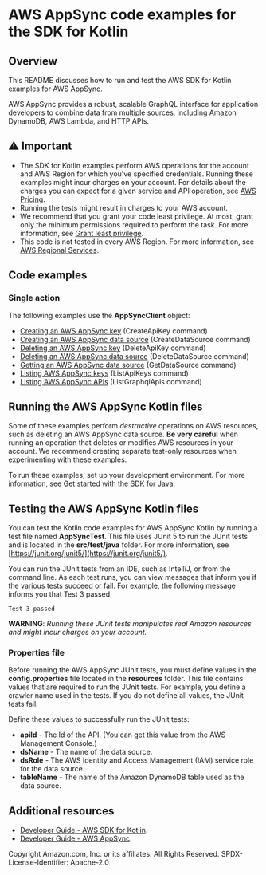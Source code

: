 # AWS AppSync code examples for the SDK for Kotlin

## Overview

This README discusses how to run and test the AWS SDK for Kotlin examples for AWS AppSync.

AWS AppSync provides a robust, scalable GraphQL interface for application developers to combine data from multiple sources, including Amazon DynamoDB, AWS Lambda, and HTTP APIs.

## ⚠️ Important

-   The SDK for Kotlin examples perform AWS operations for the account and AWS Region for which you've specified credentials. Running these examples might incur charges on your account. For details about the charges you can expect for a given service and API operation, see [AWS Pricing](https://aws.amazon.com/pricing/).
-   Running the tests might result in charges to your AWS account.
-   We recommend that you grant your code least privilege. At most, grant only the minimum permissions required to perform the task. For more information, see [Grant least privilege](https://docs.aws.amazon.com/IAM/latest/UserGuide/best-practices.html#grant-least-privilege).
-   This code is not tested in every AWS Region. For more information, see [AWS Regional Services](https://aws.amazon.com/about-aws/global-infrastructure/regional-product-services).

## Code examples

### Single action

The following examples use the **AppSyncClient** object:

-   [Creating an AWS AppSync key](https://github.com/picante-io/aws-doc-sdk-examples/blob/main/kotlin/services/appsync/src/main/kotlin/com/example/appsync/CreateApiKey.kt) (CreateApiKey command)
-   [Creating an AWS AppSync data source](https://github.com/picante-io/aws-doc-sdk-examples/blob/main/kotlin/services/appsync/src/main/kotlin/com/example/appsync/CreateDataSource.kt) (CreateDataSource command)
-   [Deleting an AWS AppSync key](https://github.com/picante-io/aws-doc-sdk-examples/blob/main/kotlin/services/appsync/src/main/kotlin/com/example/appsync/DeleteApiKey.kt) (DeleteApiKey command)
-   [Deleting an AWS AppSync data source](https://github.com/picante-io/aws-doc-sdk-examples/blob/main/kotlin/services/appsync/src/main/kotlin/com/example/appsync/DeleteDataSource.kt) (DeleteDataSource command)
-   [Getting an AWS AppSync data source](https://github.com/picante-io/aws-doc-sdk-examples/blob/main/kotlin/services/appsync/src/main/kotlin/com/example/appsync/GetDataSource.kt) (GetDataSource command)
-   [Listing AWS AppSync keys](https://github.com/picante-io/aws-doc-sdk-examples/blob/main/kotlin/services/appsync/src/main/kotlin/com/example/appsync/ListApiKeys.kt) (ListApiKeys command)
-   [Listing AWS AppSync APIs](https://github.com/picante-io/aws-doc-sdk-examples/blob/main/kotlin/services/appsync/src/main/kotlin/com/example/appsync/ListGraphqlApis.kt) (ListGraphqlApis command)

## Running the AWS AppSync Kotlin files

Some of these examples perform _destructive_ operations on AWS resources, such as deleting an AWS AppSync data source. **Be very careful** when running an operation that deletes or modifies AWS resources in your account. We recommend creating separate test-only resources when experimenting with these examples.

To run these examples, set up your development environment. For more information,
see [Get started with the SDK for Java](https://docs.aws.amazon.com/sdk-for-java/latest/developer-guide/setup.html).

## Testing the AWS AppSync Kotlin files

You can test the Kotlin code examples for AWS AppSync Kotlin by running a test file named **AppSyncTest**. This file uses JUnit 5 to run the JUnit tests and is located in the **src/test/java** folder. For more information, see [https://junit.org/junit5/](https://junit.org/junit5/).

You can run the JUnit tests from an IDE, such as IntelliJ, or from the command line. As each test runs, you can view messages that inform you if the various tests succeed or fail. For example, the following message informs you that Test 3 passed.

    Test 3 passed

**WARNING**: _Running these JUnit tests manipulates real Amazon resources and might incur charges on your account._

### Properties file

Before running the AWS AppSync JUnit tests, you must define values in the **config.properties** file located in the **resources** folder. This file contains values that are required to run the JUnit tests. For example, you define a crawler name used in the tests. If you do not define all values, the JUnit tests fail.

Define these values to successfully run the JUnit tests:

-   **apiId** - The Id of the API. (You can get this value from the AWS Management Console.)
-   **dsName** - The name of the data source.
-   **dsRole** - The AWS Identity and Access Management (IAM) service role for the data source.
-   **tableName** - The name of the Amazon DynamoDB table used as the data source.

## Additional resources

-   [Developer Guide - AWS SDK for Kotlin](https://docs.aws.amazon.com/sdk-for-kotlin/latest/developer-guide/setup.html).
-   [Developer Guide - AWS AppSync](https://docs.aws.amazon.com/appsync/latest/devguide/what-is-appsync.html).

Copyright Amazon.com, Inc. or its affiliates. All Rights Reserved. SPDX-License-Identifier: Apache-2.0
